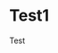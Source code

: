 <html>
 <head>
  <title>Landing Page</title>
 </head>
 <body>
  <h1> Test1 </h1>
   <p> Test </p>
 </body>
</html>
